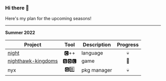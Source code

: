 ### Hi there 👋

Here's my plan for the upcoming seasons!

<hr>

**Summer 2022**

| Project                                                                   | Tool | Description         | Progress            |
| -------------------                                                       | :----: | ------------------- | :-----------------: |
| [night](https://github.com/DynamicSquid/night)                            | 🅲++ | language            |💀|
| [nighthawk-kingdoms](https://github.com/DynamicSquid/nighthawk-kingdoms)  | 🆂🅳🅻 | game                |  🚀                   |
| nyx  |  🅶0️⃣ | pkg manager                |   💀                  |
